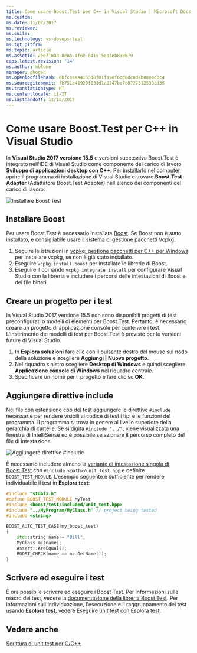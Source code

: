 ```yaml
---
title: Come usare Boost.Test per C++ in Visual Studio | Microsoft Docs
ms.custom: 
ms.date: 11/07/2017
ms.reviewer: 
ms.suite: 
ms.technology: vs-devops-test
ms.tgt_pltfrm: 
ms.topic: article
ms.assetid: 2e0710a8-8e8a-4f6e-8415-5ab3eb830079
caps.latest.revision: "14"
ms.author: mblome
manager: ghogen
ms.openlocfilehash: 6bfce4aa4153d8f01fa9ef6cd6dc0d4b08eedbc4
ms.sourcegitcommit: fb751e41929f031d1a9247bc7c8727312539ad35
ms.translationtype: HT
ms.contentlocale: it-IT
ms.lasthandoff: 11/15/2017
---
```

# <a name="how-to-use-boosttest-for-c-in-visual-studio"></a>Come usare Boost.Test per C++ in Visual Studio
In **Visual Studio 2017 versione 15.5** e versioni successive Boost.Test è integrato nell'IDE di Visual Studio come componente del carico di lavoro **Sviluppo di applicazioni desktop con C++**. Per installarlo nel computer, aprire il programma di installazione di Visual Studio e trovare **Boost.Test Adapter** (Adattatore Boost.Test Adapter) nell'elenco dei componenti del carico di lavoro:

![Installare Boost Test](media/cpp-boost-component.png "Installare Boost.Test per C++")

## <a name="install-boost"></a>Installare Boost

 Per usare Boost.Test è necessario installare [Boost](http://www.boost.org/). Se Boost non è stato installato, è consigliabile usare il sistema di gestione pacchetti Vcpkg. 

1. Seguire le istruzioni in [vcpkg: gestione pacchetti per C++ per Windows](/cpp/vcpkg) per installare vcpkg, se non è già stato installato.
2. Eseguire `vcpkg install boost` per installare le librerie di Boost.
3. Eseguire il comando `vcpkg integrate install` per configurare Visual Studio con la libreria e includere i percorsi delle intestazioni di Boost e dei file binari. 

## <a name="create-a-project-for-your-tests"></a>Creare un progetto per i test
In Visual Studio 2017 versione 15.5 non sono disponibili progetti di test preconfigurati o modelli di elementi per Boost.Test. Pertanto, è necessario creare un progetto di applicazione console per contenere i test. L'inserimento dei modelli di test per Boost.Test è previsto per le versioni future di Visual Studio. 

1. In **Esplora soluzioni** fare clic con il pulsante destro del mouse sul nodo della soluzione e scegliere **Aggiungi | Nuovo progetto**. 
2. Nel riquadro sinistro scegliere **Desktop di Windows** e quindi scegliere **Applicazione console di Windows** nel riquadro centrale. 
3. Specificare un nome per il progetto e fare clic su **OK**. 

## <a name="add-include-directives"></a>Aggiungere direttive include
Nel file con estensione cpp del test aggiungere le direttive `#include` necessarie per rendere visibili al codice di test i tipi e le funzioni del programma. Il programma si trova in genere al livello superiore della gerarchia di cartelle. Se si digita `#include "../"`, viene visualizzata una finestra di IntelliSense ed è possibile selezionare il percorso completo del file di intestazione.

![Aggiungere direttive #include](media/cpp-gtest-includes.png "Aggiungere direttive include al file con estensione cpp del test")

È necessario includere almeno la [variante di intestazione singola di Boost.Test](http://www.boost.org/doc/libs/1_48_0/libs/test/doc/html/utf/user-guide/usage-variants/single-header-variant.html) con `#include <path>/unit_test.hpp` e definire `BOOST_TEST_MODULE`. L'esempio seguente è sufficiente per rendere individuabile il test in **Esplora test**:

```cpp
#include "stdafx.h"
#define BOOST_TEST_MODULE MyTest
#include <boost/test/included/unit_test.hpp>
#include "../MyProgram/MyClass.h" // project being tested
#include <string>

BOOST_AUTO_TEST_CASE(my_boost_test)
{
    std::string name = "Bill";
    MyClass mc(name);
    Assert::AreEqual();
    BOOST_CHECK(name == mc.GetName());
}
```

## <a name="write-and-run-tests"></a>Scrivere ed eseguire i test
È ora possibile scrivere ed eseguire i Boost Test. Per informazioni sulle macro dei test, vedere la [documentazione della libreria Boost Test](http://www.boost.org/doc/libs/1_38_0/libs/test/doc/html/index.html). Per informazioni sull'individuazione, l'esecuzione e il raggruppamento dei test usando **Esplora test**, vedere [Eseguire unit test con Esplora test](run-unit-tests-with-test-explorer.md).

## <a name="see-also"></a>Vedere anche
[Scrittura di unit test per C/C++](writing-unit-tests-for-c-cpp.md)


  







